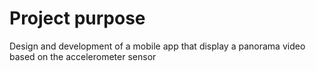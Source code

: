 # Project purpose
Design and development of a mobile app that display a panorama video based on the accelerometer sensor
